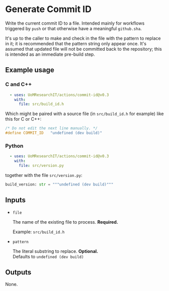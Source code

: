 # Generate Commit ID

Write the current commit ID to a file. Intended mainly for workflows triggered by `push` or that otherwise have a meaningful `github.sha`.

It's up to the caller to make and check in the file with the pattern to
replace in it; it is recommended that the pattern string only appear once.
It's assumed that updated file will not be committed back to the repository; this is intended as an immediate pre-build step.

## Example usage
### C and C++

```yml
  - uses: UoMResearchIT/actions/commit-id@v0.3
    with:
      file: src/build_id.h
```

Which might be paired with a source file (in `src/build_id.h` for example) like this for C or C++:
```c
/* Do not edit the next line manually. */
#define COMMIT_ID   "undefined (dev build)"
```
### Python
```yml
  - uses: UoMResearchIT/actions/commit-id@v0.3
    with:
      file: src/version.py
```
together with the file `src/version.py`:
```py
build_version: str = """undefined (dev build)"""
```

## Inputs

* `file`

  The name of the existing file to process. **Required.**

  Example: `src/build_id.h`

* `pattern`

  The literal substring to replace. **Optional.**  
  Defaults to `undefined (dev build)`

## Outputs

None.
